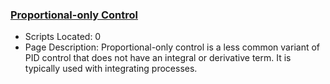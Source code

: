 ### [Proportional-only Control](https://www.apmonitor.com/pdc/index.php/Main/ProportionalControl)
- Scripts Located: 0
- Page Description: Proportional-only control is a less common variant of PID control that does not have an integral or derivative term. It is typically used with integrating processes.
